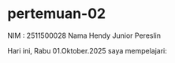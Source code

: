 # pertemuan-02
NIM :   2511500028
Nama Hendy Junior Pereslin

Hari ini, Rabu 01.Oktober.2025 saya mempelajari:
